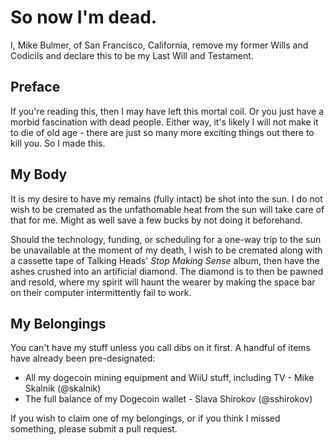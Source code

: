 So now I'm dead.
=========

I, Mike Bulmer, of San Francisco, California, remove my former Wills and Codicils and declare this to be my Last Will and Testament.

Preface
----

If you're reading this, then I may have left this mortal coil. Or you just have a morbid fascination with dead people. Either way, it's likely I will not make it to die of old age - there are just so many more exciting things out there to kill you. So I made this.

My Body
----

It is my desire to have my remains (fully intact) be shot into the sun. I do not wish to be cremated as the unfathomable heat from the sun will take care of that for me. Might as well save a few bucks by not doing it beforehand.

Should the technology, funding, or scheduling for a one-way trip to the sun be unavailable at the moment of my death, I wish to be cremated along with a cassette tape of Talking Heads' *Stop Making Sense* album, then have the ashes crushed into an artificial diamond. The diamond is to then be pawned and resold, where my spirit will haunt the wearer by making the space bar on their computer intermittently fail to work.

My Belongings
-----------

You can't have my stuff unless you call dibs on it first. A handful of items have already been pre-designated:

* All my dogecoin mining equipment and WiiU stuff, including TV - Mike Skalnik (@skalnik)
* The full balance of my Dogecoin wallet - Slava Shirokov (@sshirokov)

If you wish to claim one of my belongings, or if you think I missed something, please submit a pull request.
